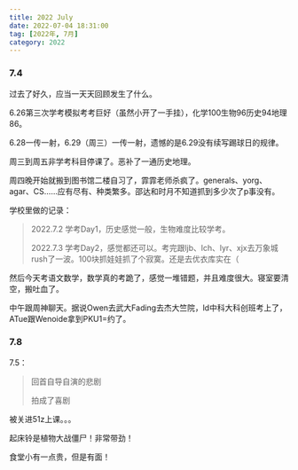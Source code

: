 ```yaml
---
title: 2022 July
date: 2022-07-04 18:31:00
tag: [2022年, 7月]
category: 2022
---
```


### 7.4

过去了好久，应当一天天回顾发生了什么。

6.26第三次学考模拟考考巨好（虽然小开了一手挂），化学100生物96历史94地理86。

6.28一传一射，6.29（周三）一传一射，遗憾的是6.29没有续写踢球日的规律。

周三到周五非学考科目停课了。恶补了一通历史地理。

周四晚开始就搬到图书馆二楼自习了，霏霏老师杀疯了。generals、yorg、agar、CS……应有尽有、种类繁多。邵达和时月不知道抓到多少次了p事没有。

学校里做的记录：

> 2022.7.2 学考Day1，历史感觉一般，生物难度比较学考。
>
> 2022.7.3 学考Day2，感觉都还可以。考完跟ljb、lch、lyr、xjx去万象城rush了一波。100块抓娃娃抓了个寂寞。还是去优衣库实在（

然后今天考语文数学，数学真的考跪了，感觉一堆错题，并且难度很大。寝室要清空，搬吐血了。

中午跟周神聊天。据说Owen去武大Fading去杰大竺院，ld中科大科创班考上了，ATue跟Wenoide拿到PKU1=约了。

### 7.8

7.5：

> 回首自导自演的悲剧
>
> 拍成了喜剧

被关进51z上课。。。

起床铃是植物大战僵尸！非常带劲！

食堂小有一点贵，但是有面！